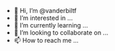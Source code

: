 - 👋 Hi, I’m @vanderbiltf
- 👀 I’m interested in ...
- 🌱 I’m currently learning ...
- 💞️ I’m looking to collaborate on ...
- 📫 How to reach me ...

<!---
vanderbiltf/vanderbiltf is a ✨ special ✨ repository because its `README.md` (this file) appears on your GitHub profile.
You can click the Preview link to take a look at your changes.
--->
